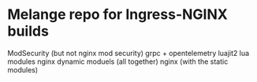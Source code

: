 # Melange repo for Ingress-NGINX builds


ModSecurity (but not nginx mod security)
grpc + opentelemetry 
luajit2
lua modules
nginx dynamic moduels (all together)
nginx (with the static modules)
